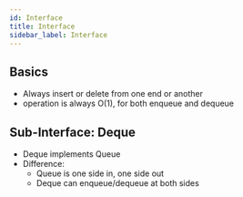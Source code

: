 ```yaml
---
id: Interface
title: Interface
sidebar_label: Interface
---
```


## Basics
- Always insert or delete from one end or another
- operation is always O(1), for both enqueue and dequeue

## Sub-Interface: Deque
- Deque implements Queue
- Difference:
	- Queue is one side in, one side out
	- Deque can enqueue/dequeue at both sides